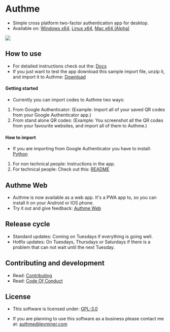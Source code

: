 # Authme

-   Simple cross platform two-factor authentication app for desktop.
-   Available on: [Windows x64](github.com/Levminer/authme/releases/latest), [Linux x64](github.com/Levminer/authme/releases/latest), [Mac x64 (Alpha)](https://nightly.link/Levminer/authme/workflows/mac-artifacts/dev/authme-latest-mac-x64-installer-portable.zip)

<img src="https://raw.githubusercontent.com/Levminer/authme/main/img/screenshot.png?raw=true">

## How to use

-   For detailed instructions check out the: [Docs](https://docs.authme.levminer.com/#/import?id=import)
-   If you just want to test the app download this sample import file, unzip it, and import it to Authme: [Download](https://github.com/Levminer/authme/blob/main/sample/authme_import_sample.zip?raw=true)

#### Getting started

-   Currently you can import codes to Authme two ways:

1. From Google Authenticator: (Example: Import all of your saved QR codes from your Google Authenticator app.)
1. From stand alone QR codes: (Example: You screenshot all the QR codes from your favourite websites, and import all of them to Authme.)

#### How to import

-   If you are importing from Google Authenticator you have to install: [Python](https://www.python.org/downloads/)

1.  For non technical people: Instructions in the app.
1.  For technical people: Check out this: [README](https://github.com/Levminer/authme/blob/main/extract/README.md)

## Authme Web

-   Authme is now available as a web app. It's a PWA app to, so you can install it on your Android or IOS phone.
-   Try it out and give feedback: [Authme Web](https://github.com/levminer/authme-web)

## Release cycle

-   Standard updates: Coming on Tuesdays if everything is going well.
-   Hotfix updates: On Tuesdays, Thursdays or Saturdays if there is a problem that can not wait until the next Tuesday.

## Contributing and development

-   Read: [Contributing](https://github.com/Levminer/authme/blob/main/.github/CONTRIBUTING.md)
-   Read: [Code Of Conduct](https://github.com/Levminer/authme/blob/main/.github/CODE_OF_CONDUCT.md)

## License

-   This software is licensed under: [GPL-3.0](https://github.com/Levminer/authme/blob/main/LICENSE.md)

-   If you are planning to use this software as a business please contact me at: <authme@levminer.com>
